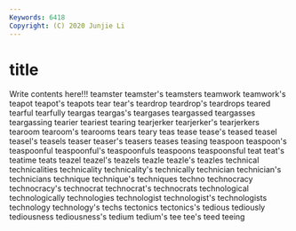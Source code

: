```yaml
---
Keywords: 6418
Copyright: (C) 2020 Junjie Li
---
```


# title

Write contents here!!!
teamster 
teamster's 
teamsters 
teamwork 
teamwork's 
teapot 
teapot's
teapots 
tear 
tear's 
teardrop 
teardrop's 
teardrops 
teared 
tearful 
tearfully 
teargas
teargas's 
teargases 
teargassed 
teargasses 
teargassing 
tearier 
teariest 
tearing 
tearjerker 
tearjerker's
tearjerkers 
tearoom 
tearoom's 
tearooms 
tears 
teary 
teas 
tease 
tease's 
teased
teasel 
teasel's 
teasels 
teaser 
teaser's 
teasers 
teases 
teasing 
teaspoon 
teaspoon's
teaspoonful 
teaspoonful's 
teaspoonfuls 
teaspoons 
teaspoonsful 
teat 
teat's 
teatime 
teats 
teazel
teazel's 
teazels 
teazle 
teazle's 
teazles 
technical 
technicalities 
technicality 
technicality's 
technically
technician 
technician's 
technicians 
technique 
technique's 
techniques 
techno 
technocracy 
technocracy's 
technocrat
technocrat's 
technocrats 
technological 
technologically 
technologies 
technologist 
technologist's 
technologists 
technology 
technology's
techs 
tectonics 
tectonics's 
tedious 
tediously 
tediousness 
tediousness's 
tedium 
tedium's 
tee
tee's 
teed 
teeing 
